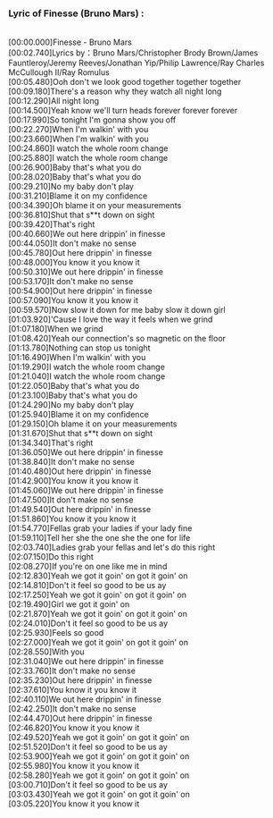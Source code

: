 <h3>Lyric of Finesse (Bruno Mars) :</h3><p><br>[00:00.000]Finesse - Bruno Mars
<br>[00:02.740]Lyrics by：Bruno Mars/Christopher Brody Brown/James Fauntleroy/Jeremy Reeves/Jonathan Yip/Philip Lawrence/Ray Charles McCullough II/Ray Romulus
<br>[00:05.480]Ooh don't we look good together together together
<br>[00:09.180]There's a reason why they watch all night long
<br>[00:12.290]All night long
<br>[00:14.500]Yeah know we'll turn heads forever forever forever
<br>[00:17.990]So tonight I'm gonna show you off
<br>[00:22.270]When I'm walkin' with you
<br>[00:23.660]When I'm walkin' with you
<br>[00:24.860]I watch the whole room change
<br>[00:25.880]I watch the whole room change
<br>[00:26.900]Baby that's what you do
<br>[00:28.020]Baby that's what you do
<br>[00:29.210]No my baby don't play
<br>[00:31.210]Blame it on my confidence
<br>[00:34.390]Oh blame it on your measurements
<br>[00:36.810]Shut that s**t down on sight
<br>[00:39.420]That's right
<br>[00:40.660]We out here drippin' in finesse
<br>[00:44.050]It don't make no sense
<br>[00:45.780]Out here drippin' in finesse
<br>[00:48.000]You know it you know it
<br>[00:50.310]We out here drippin' in finesse
<br>[00:53.170]It don't make no sense
<br>[00:54.900]Out here drippin' in finesse
<br>[00:57.090]You know it you know it
<br>[00:59.570]Now slow it down for me baby slow it down girl
<br>[01:03.920]'Cause I love the way it feels when we grind
<br>[01:07.180]When we grind
<br>[01:08.420]Yeah our connection's so magnetic on the floor
<br>[01:13.780]Nothing can stop us tonight
<br>[01:16.490]When I'm walkin' with you
<br>[01:19.290]I watch the whole room change
<br>[01:21.040]I watch the whole room change
<br>[01:22.050]Baby that's what you do
<br>[01:23.100]Baby that's what you do
<br>[01:24.290]No my baby don't play
<br>[01:25.940]Blame it on my confidence
<br>[01:29.150]Oh blame it on your measurements
<br>[01:31.670]Shut that s**t down on sight
<br>[01:34.340]That's right
<br>[01:36.050]We out here drippin' in finesse
<br>[01:38.840]It don't make no sense
<br>[01:40.480]Out here drippin' in finesse
<br>[01:42.900]You know it you know it
<br>[01:45.060]We out here drippin' in finesse
<br>[01:47.500]It don't make no sense
<br>[01:49.540]Out here drippin' in finesse
<br>[01:51.860]You know it you know it
<br>[01:54.770]Fellas grab your ladies if your lady fine
<br>[01:59.110]Tell her she the one she the one for life
<br>[02:03.740]Ladies grab your fellas and let's do this right
<br>[02:07.150]Do this right
<br>[02:08.270]If you're on one like me in mind
<br>[02:12.830]Yeah we got it goin' on got it goin' on
<br>[02:14.810]Don't it feel so good to be us ay
<br>[02:17.250]Yeah we got it goin' on got it goin' on
<br>[02:19.490]Girl we got it goin' on
<br>[02:21.870]Yeah we got it goin' on got it goin' on
<br>[02:24.010]Don't it feel so good to be us ay
<br>[02:25.930]Feels so good
<br>[02:27.000]Yeah we got it goin' on got it goin' on
<br>[02:28.550]With you
<br>[02:31.040]We out here drippin' in finesse
<br>[02:33.760]It don't make no sense
<br>[02:35.230]Out here drippin' in finesse
<br>[02:37.610]You know it you know it
<br>[02:40.110]We out here drippin' in finesse
<br>[02:42.250]It don't make no sense
<br>[02:44.470]Out here drippin' in finesse
<br>[02:46.820]You know it you know it
<br>[02:49.520]Yeah we got it goin' on got it goin' on
<br>[02:51.520]Don't it feel so good to be us ay
<br>[02:53.900]Yeah we got it goin' on got it goin' on
<br>[02:55.980]You know it you know it
<br>[02:58.280]Yeah we got it goin' on got it goin' on
<br>[03:00.710]Don't it feel so good to be us ay
<br>[03:03.430]Yeah we got it goin' on got it goin' on
<br>[03:05.220]You know it you know it
</p>